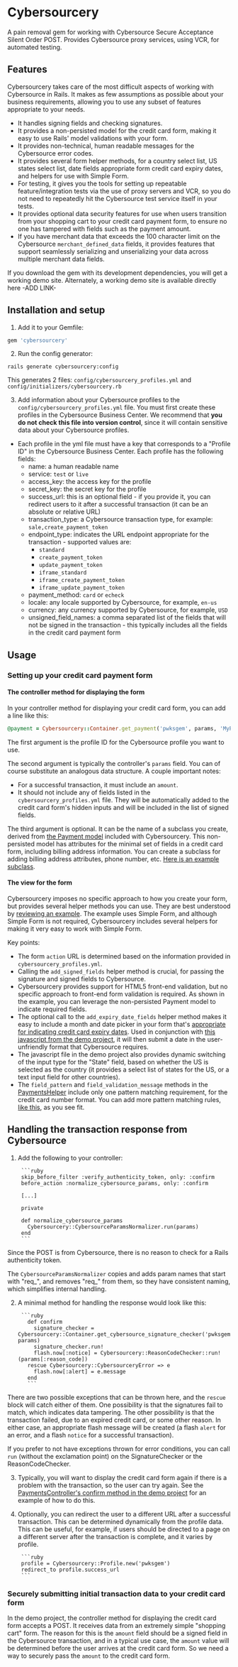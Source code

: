 # Cybersourcery

A pain removal gem for working with Cybersource Secure Acceptance Silent Order POST. Provides Cybersource proxy services, using VCR, for automated testing.

## Features

Cybersourcery takes care of the most difficult aspects of working with Cybersource in Rails. It makes as few assumptions as possible about your business requirements, allowing you to use any subset of features appropriate to your needs.

* It handles signing fields and checking signatures.
* It provides a non-persisted model for the credit card form, making it easy to use Rails' model validations with your form.
* It provides non-technical, human readable messages for the Cybersource error codes.
* It provides several form helper methods, for a country select list, US states select list, date fields appropriate form credit card expiry dates, and helpers for use with Simple Form.
* For testing, it gives you the tools for setting up repeatable feature/integration tests via the use of proxy servers and VCR, so you do not need to repeatedly hit the Cybersource test service itself in your tests.
* It provides optional data security features for use when users transition from your shopping cart to your credit card payment form, to ensure no one has tampered with fields such as the payment amount.
* If you have merchant data that exceeds the 100 character limit on the Cybersource `merchant_defined_data` fields, it provides features that support seamlessly serializing and unserializing your data across multiple merchant data fields.
 
If you download the gem with its development dependencies, you will get a working demo site. Alternately, a working demo site is available directly here -ADD LINK-

## Installation and setup

1. Add it to your Gemfile:

  ```ruby
  gem 'cybersourcery'
  ```

2. Run the config generator:

  ```console
  rails generate cybersourcery:config
  ```
  
  This generates 2 files: `config/cybersourcery_profiles.yml` and `config/initializers/cybersourcery.rb`

3. Add information about your Cybersource profiles to the `config/cybersourcery_profiles.yml` file. You must first create these profiles in the Cybersource Business Center. We recommend that **you do not check this file into version control**, since it will contain sensitive data about your Cybersource profiles.

  * Each profile in the yml file must have a key that corresponds to a "Profile ID" in the Cybersource Business Center. Each profile has the following fields:
    * name: a human readable name
    * service: `test` or `live`
    * access_key: the access key for the profile
    * secret_key: the secret key for the profile
    * success_url: this is an optional field - if you provide it, you can redirect users to it after a successful transaction (it can be an absolute or relative URL)
    * transaction_type: a Cybersource transaction type, for example: `sale,create_payment_token`
    * endpoint_type: indicates the URL endpoint appropriate for the transaction - supported values are:
      * `standard`
      * `create_payment_token`
      * `update_payment_token`
      * `iframe_standard`
      * `iframe_create_payment_token`
      * `iframe_update_payment_token`
    * payment_method: `card` or `echeck`
    * locale: any locale supported by Cybersource, for example, `en-us`
    * currency: any currency supported by Cybersource, for example, `USD`
    * unsigned_field_names: a comma separated list of the fields that will not be signed in the transaction - this typically includes all the fields in the credit card payment form

## Usage

### Setting up your credit card payment form

#### The controller method for displaying the form

In your controller method for displaying your credit card form, you can add a line like this:

```ruby
@payment = Cybersourcery::Container.get_payment('pwksgem', params, 'MyPayment')
```

The first argument is the profile ID for the Cybersource profile you want to use.

The second argument is typically the controller's `params` field. You can of course substitute an analogous data structure. A couple important notes:

* For a successful transaction, it must include an `amount`.
* It should not include any of fields listed in the `cybersourcery_profiles.yml` file. They will be automatically added to the credit card form's hidden inputs and will be included in the list of signed fields. 

The third argument is optional. It can be the name of a subclass you create, derived from [the Payment model](https://github.com/promptworks/cybersourcery/blob/master/lib/cybersourcery/payment.rb) included with Cybersourcery. This non-persisted model has attributes for the minimal set of fields in a credit card form, including billing address information. You can create a subclass for adding billing address attributes, phone number, etc. [Here is an example subclass](https://github.com/promptworks/cybersourcery/blob/master/spec/demo/app/models/my_payment.rb).

#### The view for the form

Cybersourcery imposes no specific approach to how you create your form, but provides several helper methods you can use. They are best understood by [reviewing an example](https://github.com/promptworks/cybersourcery/blob/master/spec/demo/app/views/payments/pay.html.slim). The example uses Simple Form, and although Simple Form is not required, Cybersourcery includes several helpers for making it very easy to work with Simple Form.

Key points:

* The form `action` URL is determined based on the information provided in `cybersourcery_profiles.yml`.
* Calling the `add_signed_fields` helper method is crucial, for passing the signature and signed fields to Cybersource.
* Cybersourcery provides support for HTML5 front-end validation, but no specific approach to front-end form validation is required. As shown in the example, you can leverage the non-persisted Payment model to indicate required fields.
* The optional call to the `add_expiry_date_fields` helper method makes it easy to include a month and date picker in your form that's [appropriate for indicating credit card expiry dates](http://baymard.com/blog/how-to-format-expiration-date-fields). Used in conjunction with [this javascript from the demo project](https://github.com/promptworks/cybersourcery/blob/master/spec/demo/app/assets/javascripts/payments.js.coffee), it will then submit a date in the user-unfriendly format that Cybersource requires.
* The javascript file in the demo project also provides dynamic switching of the input type for the "State" field, based on whether the US is selected as the country (it provides a select list of states for the US, or a text input field for other countries).
* The `field_pattern` and `field_validation_message` methods in the [PaymentsHelper](https://github.com/promptworks/cybersourcery/blob/master/lib/cybersourcery/payments_helper.rb) include only one pattern matching requirement, for the credit card number format. You can add more pattern matching rules, [like this](http://stackoverflow.com/questions/10471535/override-rails-helpers-with-access-to-original#10525284), as you see fit. 

## Handling the transaction response from Cybersource

1. Add the following to your controller:

        ```ruby
        skip_before_filter :verify_authenticity_token, only: :confirm
        before_action :normalize_cybersource_params, only: :confirm

        [...]
        
        private

        def normalize_cybersource_params
          Cybersourcery::CybersourceParamsNormalizer.run(params)
        end
        ```

  Since the POST is from Cybersource, there is no reason to check for a Rails authenticity token.
  
  The `CybersourceParamsNormalizer` copies and adds param names that start with "req_", and removes "req_" from them, so they have consistent naming, which simplifies internal handling.
  
2. A minimal method for handling the response would look like this:

        ```ruby
          def confirm
            signature_checker = Cybersourcery::Container.get_cybersource_signature_checker('pwksgem', params)
            signature_checker.run!
            flash.now[:notice] = Cybersourcery::ReasonCodeChecker::run!(params[:reason_code])
          rescue Cybersourcery::CybersourceryError => e
            flash.now[:alert] = e.message
          end
          ```

There are two possible exceptions that can be thrown here, and the `rescue` block will catch either of them. One possibility is that the signatures fail to match, which indicates data tampering. The other possibility is that the transaction failed, due to an expired credit card, or some other reason. In either case, an appropriate flash message will be created (a flash `alert` for an error, and a flash `notice` for a successful transaction).

If you prefer to not have exceptions thrown for error conditions, you can call `run` (without the exclamation point) on the SignatureChecker or the ReasonCodeChecker.

3. Typically, you will want to display the credit card form again if there is a problem with the transaction, so the user can try again. See the [PaymentsController's confirm method in the demo project](https://github.com/promptworks/cybersourcery/blob/master/spec/demo/app/controllers/payments_controller.rb) for an example of how to do this.

4. Optionally, you can redirect the user to a different URL after a successful transaction. This can be determined dynamically from the profile data. This can be useful, for example, if users should be directed to a page on a different server after the transaction is complete, and it varies by profile.

        ```ruby
        profile = Cybersourcery::Profile.new('pwksgem')
        redirect_to profile.success_url
        ```

### Securely submitting initial transaction data to your credit card form

In the demo project, the controller method for displaying the credit card form accepts a POST. It receives data from an extremely simple "shopping cart" form. The reason for this is the `amount` field should be a signed field in the Cybersource transaction, and in a typical use case, the `amount` value will be determined before the user arrives at the credit card form. So we need a way to securely pass the `amount` to the credit card form.
